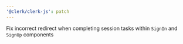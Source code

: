 ```yaml
---
'@clerk/clerk-js': patch
---
```


Fix incorrect redirect when completing session tasks within `SignIn` and `SignUp` components
